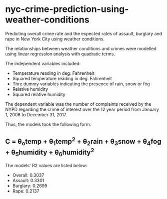 # nyc-crime-prediction-using-weather-conditions
Predicting overall crime rate and the expected rates of assault, burglary and rape in New York City using weather conditions.

The relationships between weather conditions and crimes were modelled using linear regression analysis with quadratic terms.  

The independent variables included:  
- Temperature reading in deg. Fahrenheit  
- Squared temperature reading in deg. Fahrenheit  
- Thre dummy variables indicating the presence of rain, snow or fog  
- Relative humidity  
- Squared relative humidity  

The dependent variable was the number of complaints received by the NYPD regarding the crime of interest over the 12 year period from January 1, 2006 to December 31, 2017.  

Thus, the models took the following form:  
## C = &theta;<sub>o</sub>temp + &theta;<sub>1</sub>temp<sup>2</sup> + &theta;<sub>2</sub>rain + &theta;<sub>3</sub>snow + &theta;<sub>4</sub>fog + &theta;<sub>5</sub>humidity + &theta;<sub>6</sub>humidity<sup>2</sup>  

The models' R2 values are listed below:  
- Overall: 0.3037  
- Assault: 0.3301  
- Burglary: 0.2695  
- Rape: 0.2137  
